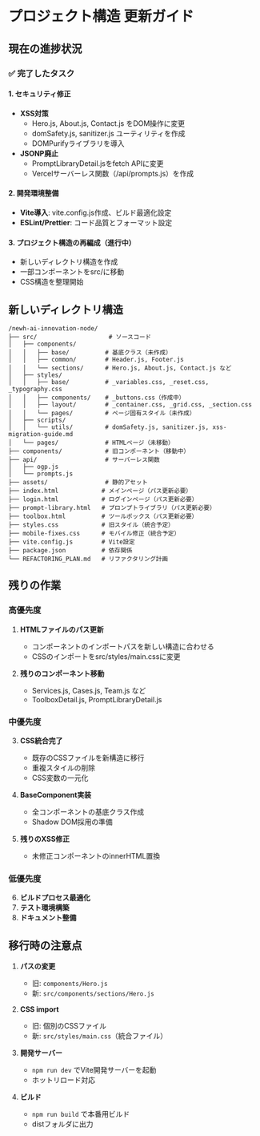 # プロジェクト構造 更新ガイド

## 現在の進捗状況

### ✅ 完了したタスク

#### 1. セキュリティ修正
- **XSS対策**
  - Hero.js, About.js, Contact.js をDOM操作に変更
  - domSafety.js, sanitizer.js ユーティリティを作成
  - DOMPurifyライブラリを導入
- **JSONP廃止**
  - PromptLibraryDetail.jsをfetch APIに変更
  - Vercelサーバーレス関数（/api/prompts.js）を作成

#### 2. 開発環境整備
- **Vite導入**: vite.config.js作成、ビルド最適化設定
- **ESLint/Prettier**: コード品質とフォーマット設定

#### 3. プロジェクト構造の再編成（進行中）
- 新しいディレクトリ構造を作成
- 一部コンポーネントをsrc/に移動
- CSS構造を整理開始

## 新しいディレクトリ構造

```
/newh-ai-innovation-node/
├── src/                    # ソースコード
│   ├── components/         
│   │   ├── base/          # 基底クラス（未作成）
│   │   ├── common/        # Header.js, Footer.js
│   │   └── sections/      # Hero.js, About.js, Contact.js など
│   ├── styles/            
│   │   ├── base/          # _variables.css, _reset.css, _typography.css
│   │   ├── components/    # _buttons.css（作成中）
│   │   ├── layout/        # _container.css, _grid.css, _section.css
│   │   └── pages/         # ページ固有スタイル（未作成）
│   ├── scripts/           
│   │   └── utils/         # domSafety.js, sanitizer.js, xss-migration-guide.md
│   └── pages/             # HTMLページ（未移動）
├── components/            # 旧コンポーネント（移動中）
├── api/                   # サーバーレス関数
│   ├── ogp.js
│   └── prompts.js
├── assets/                # 静的アセット
├── index.html            # メインページ（パス更新必要）
├── login.html            # ログインページ（パス更新必要）
├── prompt-library.html   # プロンプトライブラリ（パス更新必要）
├── toolbox.html          # ツールボックス（パス更新必要）
├── styles.css            # 旧スタイル（統合予定）
├── mobile-fixes.css      # モバイル修正（統合予定）
├── vite.config.js        # Vite設定
├── package.json          # 依存関係
└── REFACTORING_PLAN.md   # リファクタリング計画
```

## 残りの作業

### 高優先度
1. **HTMLファイルのパス更新**
   - コンポーネントのインポートパスを新しい構造に合わせる
   - CSSのインポートをsrc/styles/main.cssに変更

2. **残りのコンポーネント移動**
   - Services.js, Cases.js, Team.js など
   - ToolboxDetail.js, PromptLibraryDetail.js

### 中優先度
3. **CSS統合完了**
   - 既存のCSSファイルを新構造に移行
   - 重複スタイルの削除
   - CSS変数の一元化

4. **BaseComponent実装**
   - 全コンポーネントの基底クラス作成
   - Shadow DOM採用の準備

5. **残りのXSS修正**
   - 未修正コンポーネントのinnerHTML置換

### 低優先度
6. **ビルドプロセス最適化**
7. **テスト環境構築**
8. **ドキュメント整備**

## 移行時の注意点

1. **パスの変更**
   - 旧: `components/Hero.js`
   - 新: `src/components/sections/Hero.js`

2. **CSS import**
   - 旧: 個別のCSSファイル
   - 新: `src/styles/main.css`（統合ファイル）

3. **開発サーバー**
   - `npm run dev` でVite開発サーバーを起動
   - ホットリロード対応

4. **ビルド**
   - `npm run build` で本番用ビルド
   - distフォルダに出力
